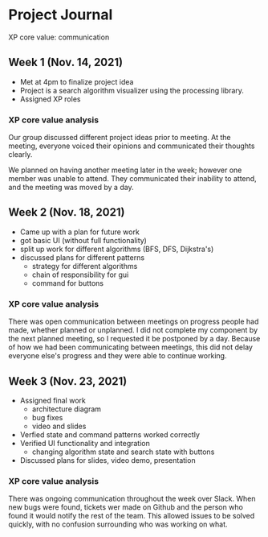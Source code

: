 # Project Journal

XP core value: communication

## Week 1 (Nov. 14, 2021)
- Met at 4pm to finalize project idea
- Project is a search algorithm visualizer using the processing library.
- Assigned XP roles

### XP core value analysis
Our group discussed different project ideas prior to meeting. At the meeting, everyone voiced their opinions and communicated their thoughts clearly. 

We planned on having another meeting later in the week; however one member was unable to attend. They communicated their inability to attend, and the meeting was moved by a day.


## Week 2 (Nov. 18, 2021)
- Came up with a plan for future work
- got basic UI (without full functionality)
- split up work for different algorithms (BFS, DFS, Dijkstra's)
- discussed plans for different patterns
    * strategy for different algorithms
    * chain of responsibility for gui
    * command for buttons

### XP core value analysis
There was open communication between meetings on progress people had made, whether planned or unplanned. I did not complete my component by the next planned meeting, so I requested it be postponed by a day. Because of how we had been communicating between meetings, this did not delay everyone else's progress and they were able to continue working.

## Week 3 (Nov. 23, 2021)
- Assigned final work
    * architecture diagram
    * bug fixes
    * video and slides
- Verfied state and command patterns worked correctly
- Verified UI functionality and integration
    * changing algorithm state and search state with buttons
- Discussed plans for slides, video demo, presentation

### XP core value analysis
There was ongoing communication throughout the week over Slack. When new bugs were found, tickets wer made on Github and the person who found it would notify the rest of the team. This allowed issues to be solved quickly, with no confusion surrounding who was working on what.
